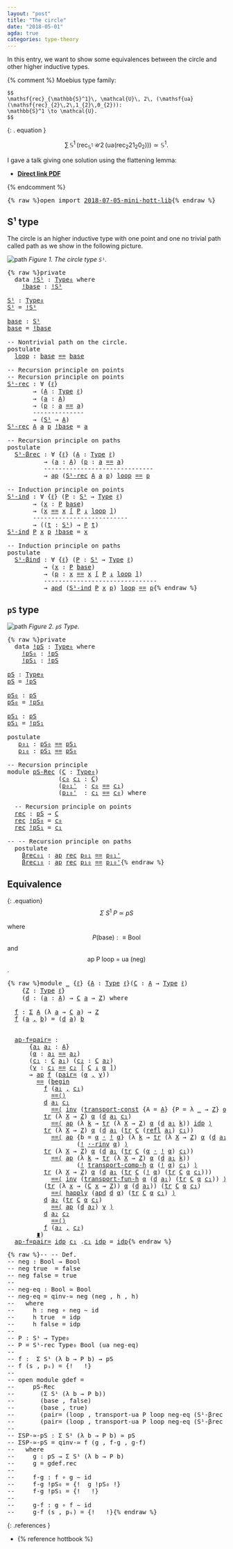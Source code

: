 ```yaml
---
layout: "post"
title: "The circle"
date: "2018-05-01"
agda: true
categories: type-theory
---
```


In this entry, we want to show some equivalences
between the circle and other higher inductive types.

{% comment %}
  Moebius type family:

    $$
    \mathsf{rec}_{\mathbb{S}^1}\, \mathcal{U}\, 2\, (\mathsf{ua}(\mathsf{rec}_{2}\,2\,1_{2}\,0_{2})):
    \mathbb{S}^1 \to \mathcal{U}.
    $$


{: . equation }

  $$\sum\,{\mathbb{S}^1}\,(\mathsf{rec}_{\mathbb{S}^1}\, \mathcal{U}\,  2\,
  (\mathsf{ua}(\mathsf{rec}_{2}2 1_{2} 0_{2}))) \simeq \mathbb{S}^1.$$

I gave a talk giving one solution using the flattening lemma:

- [**Direct link PDF**](https://github.com/jonaprieto/flattenlem/files/2045561/Jonathan-Prieto-Cubides-The-Flattening-Lemma.pdf)

{% endcomment %}

<pre class="Agda">{% raw %}<a id="781" class="Keyword">open</a> <a id="786" class="Keyword">import</a> <a id="793" href="{% endraw %}{% link _posts/2018-07-05-mini-hott-lib.md %}{% raw %}" class="Module">2018-07-05-mini-hott-lib</a>{% endraw %}</pre>

##  S¹ type

The circle is an higher inductive type with one point
and one no trivial path called path as we show in the following
picture.

![path](/assets/ipe-images/circle.png)
*Figure 1. The circle type `S¹`.*

<pre class="Agda">{% raw %}<a id="1058" class="Keyword">private</a>
  <a id="1068" class="Keyword">data</a> <a id="!S¹"></a><a id="1073" href="{% endraw %}{% link _posts/2018-05-01-circle-puzzle.md %}{% raw %}#1073" class="Datatype">!S¹</a> <a id="1077" class="Symbol">:</a> <a id="1079" href="{% endraw %}{% link _posts/2018-07-05-mini-hott-lib.md %}{% raw %}#1020" class="Function">Type₀</a> <a id="1085" class="Keyword">where</a>
    <a id="!S¹.!base"></a><a id="1095" href="{% endraw %}{% link _posts/2018-05-01-circle-puzzle.md %}{% raw %}#1095" class="InductiveConstructor">!base</a> <a id="1101" class="Symbol">:</a> <a id="1103" href="{% endraw %}{% link _posts/2018-05-01-circle-puzzle.md %}{% raw %}#1073" class="Datatype">!S¹</a>

<a id="S¹"></a><a id="1108" href="{% endraw %}{% link _posts/2018-05-01-circle-puzzle.md %}{% raw %}#1108" class="Function">S¹</a> <a id="1111" class="Symbol">:</a> <a id="1113" href="{% endraw %}{% link _posts/2018-07-05-mini-hott-lib.md %}{% raw %}#1020" class="Function">Type₀</a>
<a id="1119" href="{% endraw %}{% link _posts/2018-05-01-circle-puzzle.md %}{% raw %}#1108" class="Function">S¹</a> <a id="1122" class="Symbol">=</a> <a id="1124" href="{% endraw %}{% link _posts/2018-05-01-circle-puzzle.md %}{% raw %}#1073" class="Datatype">!S¹</a>

<a id="base"></a><a id="1129" href="{% endraw %}{% link _posts/2018-05-01-circle-puzzle.md %}{% raw %}#1129" class="Function">base</a> <a id="1134" class="Symbol">:</a> <a id="1136" href="{% endraw %}{% link _posts/2018-05-01-circle-puzzle.md %}{% raw %}#1108" class="Function">S¹</a>
<a id="1139" href="{% endraw %}{% link _posts/2018-05-01-circle-puzzle.md %}{% raw %}#1129" class="Function">base</a> <a id="1144" class="Symbol">=</a> <a id="1146" href="{% endraw %}{% link _posts/2018-05-01-circle-puzzle.md %}{% raw %}#1095" class="InductiveConstructor">!base</a>

<a id="1153" class="Comment">-- Nontrivial path on the circle.</a>
<a id="1187" class="Keyword">postulate</a>
  <a id="loop"></a><a id="1199" href="{% endraw %}{% link _posts/2018-05-01-circle-puzzle.md %}{% raw %}#1199" class="Postulate">loop</a> <a id="1204" class="Symbol">:</a> <a id="1206" href="{% endraw %}{% link _posts/2018-05-01-circle-puzzle.md %}{% raw %}#1129" class="Function">base</a> <a id="1211" href="{% endraw %}{% link _posts/2018-07-05-mini-hott-lib.md %}{% raw %}#5029" class="Datatype Operator">==</a> <a id="1214" href="{% endraw %}{% link _posts/2018-05-01-circle-puzzle.md %}{% raw %}#1129" class="Function">base</a>

<a id="1220" class="Comment">-- Recursion principle on points</a>
<a id="1253" class="Comment">-- Recursion principle on points</a>
<a id="S¹-rec"></a><a id="1286" href="{% endraw %}{% link _posts/2018-05-01-circle-puzzle.md %}{% raw %}#1286" class="Function">S¹-rec</a> <a id="1293" class="Symbol">:</a> <a id="1295" class="Symbol">∀</a> <a id="1297" class="Symbol">{</a><a id="1298" href="{% endraw %}{% link _posts/2018-05-01-circle-puzzle.md %}{% raw %}#1298" class="Bound">ℓ</a><a id="1299" class="Symbol">}</a>
       <a id="1308" class="Symbol">→</a> <a id="1310" class="Symbol">(</a><a id="1311" href="{% endraw %}{% link _posts/2018-05-01-circle-puzzle.md %}{% raw %}#1311" class="Bound">A</a> <a id="1313" class="Symbol">:</a> <a id="1315" href="{% endraw %}{% link _posts/2018-07-05-mini-hott-lib.md %}{% raw %}#970" class="Function">Type</a> <a id="1320" href="{% endraw %}{% link _posts/2018-05-01-circle-puzzle.md %}{% raw %}#1298" class="Bound">ℓ</a><a id="1321" class="Symbol">)</a>
       <a id="1330" class="Symbol">→</a> <a id="1332" class="Symbol">(</a><a id="1333" href="{% endraw %}{% link _posts/2018-05-01-circle-puzzle.md %}{% raw %}#1333" class="Bound">a</a> <a id="1335" class="Symbol">:</a> <a id="1337" href="{% endraw %}{% link _posts/2018-05-01-circle-puzzle.md %}{% raw %}#1311" class="Bound">A</a><a id="1338" class="Symbol">)</a>
       <a id="1347" class="Symbol">→</a> <a id="1349" class="Symbol">(</a><a id="1350" href="{% endraw %}{% link _posts/2018-05-01-circle-puzzle.md %}{% raw %}#1350" class="Bound">p</a> <a id="1352" class="Symbol">:</a> <a id="1354" href="{% endraw %}{% link _posts/2018-05-01-circle-puzzle.md %}{% raw %}#1333" class="Bound">a</a> <a id="1356" href="{% endraw %}{% link _posts/2018-07-05-mini-hott-lib.md %}{% raw %}#5029" class="Datatype Operator">==</a> <a id="1359" href="{% endraw %}{% link _posts/2018-05-01-circle-puzzle.md %}{% raw %}#1333" class="Bound">a</a><a id="1360" class="Symbol">)</a>
       <a id="1369" class="Comment">--------------</a>
       <a id="1391" class="Symbol">→</a> <a id="1393" class="Symbol">(</a><a id="1394" href="{% endraw %}{% link _posts/2018-05-01-circle-puzzle.md %}{% raw %}#1108" class="Function">S¹</a> <a id="1397" class="Symbol">→</a> <a id="1399" href="{% endraw %}{% link _posts/2018-05-01-circle-puzzle.md %}{% raw %}#1311" class="Bound">A</a><a id="1400" class="Symbol">)</a>
<a id="1402" href="{% endraw %}{% link _posts/2018-05-01-circle-puzzle.md %}{% raw %}#1286" class="Function">S¹-rec</a> <a id="1409" href="{% endraw %}{% link _posts/2018-05-01-circle-puzzle.md %}{% raw %}#1409" class="Bound">A</a> <a id="1411" href="{% endraw %}{% link _posts/2018-05-01-circle-puzzle.md %}{% raw %}#1411" class="Bound">a</a> <a id="1413" href="{% endraw %}{% link _posts/2018-05-01-circle-puzzle.md %}{% raw %}#1413" class="Bound">p</a> <a id="1415" href="{% endraw %}{% link _posts/2018-05-01-circle-puzzle.md %}{% raw %}#1095" class="InductiveConstructor">!base</a> <a id="1421" class="Symbol">=</a> <a id="1423" href="{% endraw %}{% link _posts/2018-05-01-circle-puzzle.md %}{% raw %}#1411" class="Bound">a</a>

<a id="1426" class="Comment">-- Recursion principle on paths</a>
<a id="1458" class="Keyword">postulate</a>
  <a id="S¹-βrec"></a><a id="1470" href="{% endraw %}{% link _posts/2018-05-01-circle-puzzle.md %}{% raw %}#1470" class="Postulate">S¹-βrec</a> <a id="1478" class="Symbol">:</a> <a id="1480" class="Symbol">∀</a> <a id="1482" class="Symbol">{</a><a id="1483" href="{% endraw %}{% link _posts/2018-05-01-circle-puzzle.md %}{% raw %}#1483" class="Bound">ℓ</a><a id="1484" class="Symbol">}</a> <a id="1486" class="Symbol">(</a><a id="1487" href="{% endraw %}{% link _posts/2018-05-01-circle-puzzle.md %}{% raw %}#1487" class="Bound">A</a> <a id="1489" class="Symbol">:</a> <a id="1491" href="{% endraw %}{% link _posts/2018-07-05-mini-hott-lib.md %}{% raw %}#970" class="Function">Type</a> <a id="1496" href="{% endraw %}{% link _posts/2018-05-01-circle-puzzle.md %}{% raw %}#1483" class="Bound">ℓ</a><a id="1497" class="Symbol">)</a>
          <a id="1509" class="Symbol">→</a> <a id="1511" class="Symbol">(</a><a id="1512" href="{% endraw %}{% link _posts/2018-05-01-circle-puzzle.md %}{% raw %}#1512" class="Bound">a</a> <a id="1514" class="Symbol">:</a> <a id="1516" href="{% endraw %}{% link _posts/2018-05-01-circle-puzzle.md %}{% raw %}#1487" class="Bound">A</a><a id="1517" class="Symbol">)</a> <a id="1519" class="Symbol">(</a><a id="1520" href="{% endraw %}{% link _posts/2018-05-01-circle-puzzle.md %}{% raw %}#1520" class="Bound">p</a> <a id="1522" class="Symbol">:</a> <a id="1524" href="{% endraw %}{% link _posts/2018-05-01-circle-puzzle.md %}{% raw %}#1512" class="Bound">a</a> <a id="1526" href="{% endraw %}{% link _posts/2018-07-05-mini-hott-lib.md %}{% raw %}#5029" class="Datatype Operator">==</a> <a id="1529" href="{% endraw %}{% link _posts/2018-05-01-circle-puzzle.md %}{% raw %}#1512" class="Bound">a</a><a id="1530" class="Symbol">)</a>
          <a id="1542" class="Comment">------------------------------</a>
          <a id="1583" class="Symbol">→</a> <a id="1585" href="{% endraw %}{% link _posts/2018-07-05-mini-hott-lib.md %}{% raw %}#8000" class="Function">ap</a> <a id="1588" class="Symbol">(</a><a id="1589" href="{% endraw %}{% link _posts/2018-05-01-circle-puzzle.md %}{% raw %}#1286" class="Function">S¹-rec</a> <a id="1596" href="{% endraw %}{% link _posts/2018-05-01-circle-puzzle.md %}{% raw %}#1487" class="Bound">A</a> <a id="1598" href="{% endraw %}{% link _posts/2018-05-01-circle-puzzle.md %}{% raw %}#1512" class="Bound">a</a> <a id="1600" href="{% endraw %}{% link _posts/2018-05-01-circle-puzzle.md %}{% raw %}#1520" class="Bound">p</a><a id="1601" class="Symbol">)</a> <a id="1603" href="{% endraw %}{% link _posts/2018-05-01-circle-puzzle.md %}{% raw %}#1199" class="Postulate">loop</a> <a id="1608" href="{% endraw %}{% link _posts/2018-07-05-mini-hott-lib.md %}{% raw %}#5029" class="Datatype Operator">==</a> <a id="1611" href="{% endraw %}{% link _posts/2018-05-01-circle-puzzle.md %}{% raw %}#1520" class="Bound">p</a>

<a id="1614" class="Comment">-- Induction principle on points</a>
<a id="S¹-ind"></a><a id="1647" href="{% endraw %}{% link _posts/2018-05-01-circle-puzzle.md %}{% raw %}#1647" class="Function">S¹-ind</a> <a id="1654" class="Symbol">:</a> <a id="1656" class="Symbol">∀</a> <a id="1658" class="Symbol">{</a><a id="1659" href="{% endraw %}{% link _posts/2018-05-01-circle-puzzle.md %}{% raw %}#1659" class="Bound">ℓ</a><a id="1660" class="Symbol">}</a> <a id="1662" class="Symbol">(</a><a id="1663" href="{% endraw %}{% link _posts/2018-05-01-circle-puzzle.md %}{% raw %}#1663" class="Bound">P</a> <a id="1665" class="Symbol">:</a> <a id="1667" href="{% endraw %}{% link _posts/2018-05-01-circle-puzzle.md %}{% raw %}#1108" class="Function">S¹</a> <a id="1670" class="Symbol">→</a> <a id="1672" href="{% endraw %}{% link _posts/2018-07-05-mini-hott-lib.md %}{% raw %}#970" class="Function">Type</a> <a id="1677" href="{% endraw %}{% link _posts/2018-05-01-circle-puzzle.md %}{% raw %}#1659" class="Bound">ℓ</a><a id="1678" class="Symbol">)</a>
       <a id="1687" class="Symbol">→</a> <a id="1689" class="Symbol">(</a><a id="1690" href="{% endraw %}{% link _posts/2018-05-01-circle-puzzle.md %}{% raw %}#1690" class="Bound">x</a> <a id="1692" class="Symbol">:</a> <a id="1694" href="{% endraw %}{% link _posts/2018-05-01-circle-puzzle.md %}{% raw %}#1663" class="Bound">P</a> <a id="1696" href="{% endraw %}{% link _posts/2018-05-01-circle-puzzle.md %}{% raw %}#1129" class="Function">base</a><a id="1700" class="Symbol">)</a>
       <a id="1709" class="Symbol">→</a> <a id="1711" class="Symbol">(</a><a id="1712" href="{% endraw %}{% link _posts/2018-05-01-circle-puzzle.md %}{% raw %}#1690" class="Bound">x</a> <a id="1714" href="{% endraw %}{% link _posts/2018-07-05-mini-hott-lib.md %}{% raw %}#10870" class="Function">==</a> <a id="1717" href="{% endraw %}{% link _posts/2018-05-01-circle-puzzle.md %}{% raw %}#1690" class="Bound">x</a> <a id="1719" href="{% endraw %}{% link _posts/2018-07-05-mini-hott-lib.md %}{% raw %}#10870" class="Function">[</a> <a id="1721" href="{% endraw %}{% link _posts/2018-05-01-circle-puzzle.md %}{% raw %}#1663" class="Bound">P</a> <a id="1723" href="{% endraw %}{% link _posts/2018-07-05-mini-hott-lib.md %}{% raw %}#10870" class="Function">↓</a> <a id="1725" href="{% endraw %}{% link _posts/2018-05-01-circle-puzzle.md %}{% raw %}#1199" class="Postulate">loop</a> <a id="1730" href="{% endraw %}{% link _posts/2018-07-05-mini-hott-lib.md %}{% raw %}#10870" class="Function">]</a><a id="1731" class="Symbol">)</a>
       <a id="1740" class="Comment">--------------------------</a>
       <a id="1774" class="Symbol">→</a> <a id="1776" class="Symbol">((</a><a id="1778" href="{% endraw %}{% link _posts/2018-05-01-circle-puzzle.md %}{% raw %}#1778" class="Bound">t</a> <a id="1780" class="Symbol">:</a> <a id="1782" href="{% endraw %}{% link _posts/2018-05-01-circle-puzzle.md %}{% raw %}#1108" class="Function">S¹</a><a id="1784" class="Symbol">)</a> <a id="1786" class="Symbol">→</a> <a id="1788" href="{% endraw %}{% link _posts/2018-05-01-circle-puzzle.md %}{% raw %}#1663" class="Bound">P</a> <a id="1790" href="{% endraw %}{% link _posts/2018-05-01-circle-puzzle.md %}{% raw %}#1778" class="Bound">t</a><a id="1791" class="Symbol">)</a>
<a id="1793" href="{% endraw %}{% link _posts/2018-05-01-circle-puzzle.md %}{% raw %}#1647" class="Function">S¹-ind</a> <a id="1800" href="{% endraw %}{% link _posts/2018-05-01-circle-puzzle.md %}{% raw %}#1800" class="Bound">P</a> <a id="1802" href="{% endraw %}{% link _posts/2018-05-01-circle-puzzle.md %}{% raw %}#1802" class="Bound">x</a> <a id="1804" href="{% endraw %}{% link _posts/2018-05-01-circle-puzzle.md %}{% raw %}#1804" class="Bound">p</a> <a id="1806" href="{% endraw %}{% link _posts/2018-05-01-circle-puzzle.md %}{% raw %}#1095" class="InductiveConstructor">!base</a> <a id="1812" class="Symbol">=</a> <a id="1814" href="{% endraw %}{% link _posts/2018-05-01-circle-puzzle.md %}{% raw %}#1802" class="Bound">x</a>

<a id="1817" class="Comment">-- Induction principle on paths</a>
<a id="1849" class="Keyword">postulate</a>
  <a id="S¹-βind"></a><a id="1861" href="{% endraw %}{% link _posts/2018-05-01-circle-puzzle.md %}{% raw %}#1861" class="Postulate">S¹-βind</a> <a id="1869" class="Symbol">:</a> <a id="1871" class="Symbol">∀</a> <a id="1873" class="Symbol">{</a><a id="1874" href="{% endraw %}{% link _posts/2018-05-01-circle-puzzle.md %}{% raw %}#1874" class="Bound">ℓ</a><a id="1875" class="Symbol">}</a> <a id="1877" class="Symbol">(</a><a id="1878" href="{% endraw %}{% link _posts/2018-05-01-circle-puzzle.md %}{% raw %}#1878" class="Bound">P</a> <a id="1880" class="Symbol">:</a> <a id="1882" href="{% endraw %}{% link _posts/2018-05-01-circle-puzzle.md %}{% raw %}#1108" class="Function">S¹</a> <a id="1885" class="Symbol">→</a> <a id="1887" href="{% endraw %}{% link _posts/2018-07-05-mini-hott-lib.md %}{% raw %}#970" class="Function">Type</a> <a id="1892" href="{% endraw %}{% link _posts/2018-05-01-circle-puzzle.md %}{% raw %}#1874" class="Bound">ℓ</a><a id="1893" class="Symbol">)</a>
          <a id="1905" class="Symbol">→</a> <a id="1907" class="Symbol">(</a><a id="1908" href="{% endraw %}{% link _posts/2018-05-01-circle-puzzle.md %}{% raw %}#1908" class="Bound">x</a> <a id="1910" class="Symbol">:</a> <a id="1912" href="{% endraw %}{% link _posts/2018-05-01-circle-puzzle.md %}{% raw %}#1878" class="Bound">P</a> <a id="1914" href="{% endraw %}{% link _posts/2018-05-01-circle-puzzle.md %}{% raw %}#1129" class="Function">base</a><a id="1918" class="Symbol">)</a>
          <a id="1930" class="Symbol">→</a> <a id="1932" class="Symbol">(</a><a id="1933" href="{% endraw %}{% link _posts/2018-05-01-circle-puzzle.md %}{% raw %}#1933" class="Bound">p</a> <a id="1935" class="Symbol">:</a> <a id="1937" href="{% endraw %}{% link _posts/2018-05-01-circle-puzzle.md %}{% raw %}#1908" class="Bound">x</a> <a id="1939" href="{% endraw %}{% link _posts/2018-07-05-mini-hott-lib.md %}{% raw %}#10870" class="Function">==</a> <a id="1942" href="{% endraw %}{% link _posts/2018-05-01-circle-puzzle.md %}{% raw %}#1908" class="Bound">x</a> <a id="1944" href="{% endraw %}{% link _posts/2018-07-05-mini-hott-lib.md %}{% raw %}#10870" class="Function">[</a> <a id="1946" href="{% endraw %}{% link _posts/2018-05-01-circle-puzzle.md %}{% raw %}#1878" class="Bound">P</a> <a id="1948" href="{% endraw %}{% link _posts/2018-07-05-mini-hott-lib.md %}{% raw %}#10870" class="Function">↓</a> <a id="1950" href="{% endraw %}{% link _posts/2018-05-01-circle-puzzle.md %}{% raw %}#1199" class="Postulate">loop</a> <a id="1955" href="{% endraw %}{% link _posts/2018-07-05-mini-hott-lib.md %}{% raw %}#10870" class="Function">]</a><a id="1956" class="Symbol">)</a>
          <a id="1968" class="Comment">-------------------------------</a>
          <a id="2010" class="Symbol">→</a> <a id="2012" href="{% endraw %}{% link _posts/2018-07-05-mini-hott-lib.md %}{% raw %}#16919" class="Function">apd</a> <a id="2016" class="Symbol">(</a><a id="2017" href="{% endraw %}{% link _posts/2018-05-01-circle-puzzle.md %}{% raw %}#1647" class="Function">S¹-ind</a> <a id="2024" href="{% endraw %}{% link _posts/2018-05-01-circle-puzzle.md %}{% raw %}#1878" class="Bound">P</a> <a id="2026" href="{% endraw %}{% link _posts/2018-05-01-circle-puzzle.md %}{% raw %}#1908" class="Bound">x</a> <a id="2028" href="{% endraw %}{% link _posts/2018-05-01-circle-puzzle.md %}{% raw %}#1933" class="Bound">p</a><a id="2029" class="Symbol">)</a> <a id="2031" href="{% endraw %}{% link _posts/2018-05-01-circle-puzzle.md %}{% raw %}#1199" class="Postulate">loop</a> <a id="2036" href="{% endraw %}{% link _posts/2018-07-05-mini-hott-lib.md %}{% raw %}#5029" class="Datatype Operator">==</a> <a id="2039" href="{% endraw %}{% link _posts/2018-05-01-circle-puzzle.md %}{% raw %}#1933" class="Bound">p</a>{% endraw %}</pre>

## `pS` type

![path](/assets/ipe-images/tour-type.png)
*Figure 2. `pS` Type.*

<pre class="Agda">{% raw %}<a id="2146" class="Keyword">private</a>
  <a id="2156" class="Keyword">data</a> <a id="!pS"></a><a id="2161" href="{% endraw %}{% link _posts/2018-05-01-circle-puzzle.md %}{% raw %}#2161" class="Datatype">!pS</a> <a id="2165" class="Symbol">:</a> <a id="2167" href="{% endraw %}{% link _posts/2018-07-05-mini-hott-lib.md %}{% raw %}#1020" class="Function">Type₀</a> <a id="2173" class="Keyword">where</a>
    <a id="!pS.!pS₀"></a><a id="2183" href="{% endraw %}{% link _posts/2018-05-01-circle-puzzle.md %}{% raw %}#2183" class="InductiveConstructor">!pS₀</a> <a id="2188" class="Symbol">:</a> <a id="2190" href="{% endraw %}{% link _posts/2018-05-01-circle-puzzle.md %}{% raw %}#2161" class="Datatype">!pS</a>
    <a id="!pS.!pS₁"></a><a id="2198" href="{% endraw %}{% link _posts/2018-05-01-circle-puzzle.md %}{% raw %}#2198" class="InductiveConstructor">!pS₁</a> <a id="2203" class="Symbol">:</a> <a id="2205" href="{% endraw %}{% link _posts/2018-05-01-circle-puzzle.md %}{% raw %}#2161" class="Datatype">!pS</a>

<a id="pS"></a><a id="2210" href="{% endraw %}{% link _posts/2018-05-01-circle-puzzle.md %}{% raw %}#2210" class="Function">pS</a> <a id="2213" class="Symbol">:</a> <a id="2215" href="{% endraw %}{% link _posts/2018-07-05-mini-hott-lib.md %}{% raw %}#1020" class="Function">Type₀</a>
<a id="2221" href="{% endraw %}{% link _posts/2018-05-01-circle-puzzle.md %}{% raw %}#2210" class="Function">pS</a> <a id="2224" class="Symbol">=</a> <a id="2226" href="{% endraw %}{% link _posts/2018-05-01-circle-puzzle.md %}{% raw %}#2161" class="Datatype">!pS</a>

<a id="pS₀"></a><a id="2231" href="{% endraw %}{% link _posts/2018-05-01-circle-puzzle.md %}{% raw %}#2231" class="Function">pS₀</a> <a id="2235" class="Symbol">:</a> <a id="2237" href="{% endraw %}{% link _posts/2018-05-01-circle-puzzle.md %}{% raw %}#2210" class="Function">pS</a>
<a id="2240" href="{% endraw %}{% link _posts/2018-05-01-circle-puzzle.md %}{% raw %}#2231" class="Function">pS₀</a> <a id="2244" class="Symbol">=</a> <a id="2246" href="{% endraw %}{% link _posts/2018-05-01-circle-puzzle.md %}{% raw %}#2183" class="InductiveConstructor">!pS₀</a>

<a id="pS₁"></a><a id="2252" href="{% endraw %}{% link _posts/2018-05-01-circle-puzzle.md %}{% raw %}#2252" class="Function">pS₁</a> <a id="2256" class="Symbol">:</a> <a id="2258" href="{% endraw %}{% link _posts/2018-05-01-circle-puzzle.md %}{% raw %}#2210" class="Function">pS</a>
<a id="2261" href="{% endraw %}{% link _posts/2018-05-01-circle-puzzle.md %}{% raw %}#2252" class="Function">pS₁</a> <a id="2265" class="Symbol">=</a> <a id="2267" href="{% endraw %}{% link _posts/2018-05-01-circle-puzzle.md %}{% raw %}#2198" class="InductiveConstructor">!pS₁</a>

<a id="2273" class="Keyword">postulate</a>
   <a id="p₀₁"></a><a id="2286" href="{% endraw %}{% link _posts/2018-05-01-circle-puzzle.md %}{% raw %}#2286" class="Postulate">p₀₁</a> <a id="2290" class="Symbol">:</a> <a id="2292" href="{% endraw %}{% link _posts/2018-05-01-circle-puzzle.md %}{% raw %}#2231" class="Function">pS₀</a> <a id="2296" href="{% endraw %}{% link _posts/2018-07-05-mini-hott-lib.md %}{% raw %}#5029" class="Datatype Operator">==</a> <a id="2299" href="{% endraw %}{% link _posts/2018-05-01-circle-puzzle.md %}{% raw %}#2252" class="Function">pS₁</a>
   <a id="p₁₀"></a><a id="2306" href="{% endraw %}{% link _posts/2018-05-01-circle-puzzle.md %}{% raw %}#2306" class="Postulate">p₁₀</a> <a id="2310" class="Symbol">:</a> <a id="2312" href="{% endraw %}{% link _posts/2018-05-01-circle-puzzle.md %}{% raw %}#2252" class="Function">pS₁</a> <a id="2316" href="{% endraw %}{% link _posts/2018-07-05-mini-hott-lib.md %}{% raw %}#5029" class="Datatype Operator">==</a> <a id="2319" href="{% endraw %}{% link _posts/2018-05-01-circle-puzzle.md %}{% raw %}#2231" class="Function">pS₀</a>

<a id="2324" class="Comment">-- Recursion principle</a>
<a id="2347" class="Keyword">module</a> <a id="pS-Rec"></a><a id="2354" href="{% endraw %}{% link _posts/2018-05-01-circle-puzzle.md %}{% raw %}#2354" class="Module">pS-Rec</a> <a id="2361" class="Symbol">(</a><a id="2362" href="{% endraw %}{% link _posts/2018-05-01-circle-puzzle.md %}{% raw %}#2362" class="Bound">C</a> <a id="2364" class="Symbol">:</a> <a id="2366" href="{% endraw %}{% link _posts/2018-07-05-mini-hott-lib.md %}{% raw %}#1020" class="Function">Type₀</a><a id="2371" class="Symbol">)</a>
              <a id="2387" class="Symbol">(</a><a id="2388" href="{% endraw %}{% link _posts/2018-05-01-circle-puzzle.md %}{% raw %}#2388" class="Bound">c₀</a> <a id="2391" href="{% endraw %}{% link _posts/2018-05-01-circle-puzzle.md %}{% raw %}#2391" class="Bound">c₁</a> <a id="2394" class="Symbol">:</a> <a id="2396" href="{% endraw %}{% link _posts/2018-05-01-circle-puzzle.md %}{% raw %}#2362" class="Bound">C</a><a id="2397" class="Symbol">)</a>
              <a id="2413" class="Symbol">(</a><a id="2414" href="{% endraw %}{% link _posts/2018-05-01-circle-puzzle.md %}{% raw %}#2414" class="Bound">p₀₁&#39;</a>  <a id="2420" class="Symbol">:</a> <a id="2422" href="{% endraw %}{% link _posts/2018-05-01-circle-puzzle.md %}{% raw %}#2388" class="Bound">c₀</a> <a id="2425" href="{% endraw %}{% link _posts/2018-07-05-mini-hott-lib.md %}{% raw %}#5029" class="Datatype Operator">==</a> <a id="2428" href="{% endraw %}{% link _posts/2018-05-01-circle-puzzle.md %}{% raw %}#2391" class="Bound">c₁</a><a id="2430" class="Symbol">)</a>
              <a id="2446" class="Symbol">(</a><a id="2447" href="{% endraw %}{% link _posts/2018-05-01-circle-puzzle.md %}{% raw %}#2447" class="Bound">p₁₀&#39;</a>  <a id="2453" class="Symbol">:</a> <a id="2455" href="{% endraw %}{% link _posts/2018-05-01-circle-puzzle.md %}{% raw %}#2391" class="Bound">c₁</a> <a id="2458" href="{% endraw %}{% link _posts/2018-07-05-mini-hott-lib.md %}{% raw %}#5029" class="Datatype Operator">==</a> <a id="2461" href="{% endraw %}{% link _posts/2018-05-01-circle-puzzle.md %}{% raw %}#2388" class="Bound">c₀</a><a id="2463" class="Symbol">)</a> <a id="2465" class="Keyword">where</a>

  <a id="2474" class="Comment">-- Recursion principle on points</a>
  <a id="pS-Rec.rec"></a><a id="2509" href="{% endraw %}{% link _posts/2018-05-01-circle-puzzle.md %}{% raw %}#2509" class="Function">rec</a> <a id="2513" class="Symbol">:</a> <a id="2515" href="{% endraw %}{% link _posts/2018-05-01-circle-puzzle.md %}{% raw %}#2210" class="Function">pS</a> <a id="2518" class="Symbol">→</a> <a id="2520" href="{% endraw %}{% link _posts/2018-05-01-circle-puzzle.md %}{% raw %}#2362" class="Bound">C</a>
  <a id="2524" href="{% endraw %}{% link _posts/2018-05-01-circle-puzzle.md %}{% raw %}#2509" class="Function">rec</a> <a id="2528" href="{% endraw %}{% link _posts/2018-05-01-circle-puzzle.md %}{% raw %}#2183" class="InductiveConstructor">!pS₀</a> <a id="2533" class="Symbol">=</a> <a id="2535" href="{% endraw %}{% link _posts/2018-05-01-circle-puzzle.md %}{% raw %}#2388" class="Bound">c₀</a>
  <a id="2540" href="{% endraw %}{% link _posts/2018-05-01-circle-puzzle.md %}{% raw %}#2509" class="Function">rec</a> <a id="2544" href="{% endraw %}{% link _posts/2018-05-01-circle-puzzle.md %}{% raw %}#2198" class="InductiveConstructor">!pS₁</a> <a id="2549" class="Symbol">=</a> <a id="2551" href="{% endraw %}{% link _posts/2018-05-01-circle-puzzle.md %}{% raw %}#2391" class="Bound">c₁</a>

<a id="2555" class="Comment">-- -- Recursion principle on paths</a>
  <a id="2592" class="Keyword">postulate</a>
    <a id="pS-Rec.βrec₀₁"></a><a id="2606" href="{% endraw %}{% link _posts/2018-05-01-circle-puzzle.md %}{% raw %}#2606" class="Postulate">βrec₀₁</a> <a id="2613" class="Symbol">:</a> <a id="2615" href="{% endraw %}{% link _posts/2018-07-05-mini-hott-lib.md %}{% raw %}#8000" class="Function">ap</a> <a id="2618" href="{% endraw %}{% link _posts/2018-05-01-circle-puzzle.md %}{% raw %}#2509" class="Function">rec</a> <a id="2622" href="{% endraw %}{% link _posts/2018-05-01-circle-puzzle.md %}{% raw %}#2286" class="Postulate">p₀₁</a> <a id="2626" href="{% endraw %}{% link _posts/2018-07-05-mini-hott-lib.md %}{% raw %}#5029" class="Datatype Operator">==</a> <a id="2629" href="{% endraw %}{% link _posts/2018-05-01-circle-puzzle.md %}{% raw %}#2414" class="Bound">p₀₁&#39;</a>
    <a id="pS-Rec.βrec₁₀"></a><a id="2638" href="{% endraw %}{% link _posts/2018-05-01-circle-puzzle.md %}{% raw %}#2638" class="Postulate">βrec₁₀</a> <a id="2645" class="Symbol">:</a> <a id="2647" href="{% endraw %}{% link _posts/2018-07-05-mini-hott-lib.md %}{% raw %}#8000" class="Function">ap</a> <a id="2650" href="{% endraw %}{% link _posts/2018-05-01-circle-puzzle.md %}{% raw %}#2509" class="Function">rec</a> <a id="2654" href="{% endraw %}{% link _posts/2018-05-01-circle-puzzle.md %}{% raw %}#2306" class="Postulate">p₁₀</a> <a id="2658" href="{% endraw %}{% link _posts/2018-07-05-mini-hott-lib.md %}{% raw %}#5029" class="Datatype Operator">==</a> <a id="2661" href="{% endraw %}{% link _posts/2018-05-01-circle-puzzle.md %}{% raw %}#2447" class="Bound">p₁₀&#39;</a>{% endraw %}</pre>

## Equivalence

{: .equation}
  $$
    \Sigma~S^{1}~P~\simeq~pS
  $$

  where $$P (\mathsf{base}) :≡ \mathsf{Bool}$$ and $$\mathsf{ap~P~loop~=~ua~(neg)}$$.


<pre class="Agda">{% raw %}<a id="2850" class="Keyword">module</a> <a id="2857" href="{% endraw %}{% link _posts/2018-05-01-circle-puzzle.md %}{% raw %}#2857" class="Module">_</a> <a id="2859" class="Symbol">{</a><a id="2860" href="{% endraw %}{% link _posts/2018-05-01-circle-puzzle.md %}{% raw %}#2860" class="Bound">ℓ</a><a id="2861" class="Symbol">}</a> <a id="2863" class="Symbol">{</a><a id="2864" href="{% endraw %}{% link _posts/2018-05-01-circle-puzzle.md %}{% raw %}#2864" class="Bound">A</a> <a id="2866" class="Symbol">:</a> <a id="2868" href="{% endraw %}{% link _posts/2018-07-05-mini-hott-lib.md %}{% raw %}#970" class="Function">Type</a> <a id="2873" href="{% endraw %}{% link _posts/2018-05-01-circle-puzzle.md %}{% raw %}#2860" class="Bound">ℓ</a><a id="2874" class="Symbol">}(</a><a id="2876" href="{% endraw %}{% link _posts/2018-05-01-circle-puzzle.md %}{% raw %}#2876" class="Bound">C</a> <a id="2878" class="Symbol">:</a> <a id="2880" href="{% endraw %}{% link _posts/2018-05-01-circle-puzzle.md %}{% raw %}#2864" class="Bound">A</a> <a id="2882" class="Symbol">→</a> <a id="2884" href="{% endraw %}{% link _posts/2018-07-05-mini-hott-lib.md %}{% raw %}#970" class="Function">Type</a> <a id="2889" href="{% endraw %}{% link _posts/2018-05-01-circle-puzzle.md %}{% raw %}#2860" class="Bound">ℓ</a><a id="2890" class="Symbol">)</a>
    <a id="2896" class="Symbol">{</a><a id="2897" href="{% endraw %}{% link _posts/2018-05-01-circle-puzzle.md %}{% raw %}#2897" class="Bound">Z</a> <a id="2899" class="Symbol">:</a> <a id="2901" href="{% endraw %}{% link _posts/2018-07-05-mini-hott-lib.md %}{% raw %}#970" class="Function">Type</a> <a id="2906" href="{% endraw %}{% link _posts/2018-05-01-circle-puzzle.md %}{% raw %}#2860" class="Bound">ℓ</a><a id="2907" class="Symbol">}</a>
    <a id="2913" class="Symbol">(</a><a id="2914" href="{% endraw %}{% link _posts/2018-05-01-circle-puzzle.md %}{% raw %}#2914" class="Bound">d</a> <a id="2916" class="Symbol">:</a> <a id="2918" class="Symbol">(</a><a id="2919" href="{% endraw %}{% link _posts/2018-05-01-circle-puzzle.md %}{% raw %}#2919" class="Bound">a</a> <a id="2921" class="Symbol">:</a> <a id="2923" href="{% endraw %}{% link _posts/2018-05-01-circle-puzzle.md %}{% raw %}#2864" class="Bound">A</a><a id="2924" class="Symbol">)</a> <a id="2926" class="Symbol">→</a> <a id="2928" href="{% endraw %}{% link _posts/2018-05-01-circle-puzzle.md %}{% raw %}#2876" class="Bound">C</a> <a id="2930" href="{% endraw %}{% link _posts/2018-05-01-circle-puzzle.md %}{% raw %}#2919" class="Bound">a</a> <a id="2932" class="Symbol">→</a> <a id="2934" href="{% endraw %}{% link _posts/2018-05-01-circle-puzzle.md %}{% raw %}#2897" class="Bound">Z</a><a id="2935" class="Symbol">)</a> <a id="2937" class="Keyword">where</a>

  <a id="2946" href="{% endraw %}{% link _posts/2018-05-01-circle-puzzle.md %}{% raw %}#2946" class="Function">f</a> <a id="2948" class="Symbol">:</a> <a id="2950" href="{% endraw %}{% link _posts/2018-07-05-mini-hott-lib.md %}{% raw %}#2236" class="Record">Σ</a> <a id="2952" href="{% endraw %}{% link _posts/2018-05-01-circle-puzzle.md %}{% raw %}#2864" class="Bound">A</a> <a id="2954" class="Symbol">(λ</a> <a id="2957" href="{% endraw %}{% link _posts/2018-05-01-circle-puzzle.md %}{% raw %}#2957" class="Bound">a</a> <a id="2959" class="Symbol">→</a> <a id="2961" href="{% endraw %}{% link _posts/2018-05-01-circle-puzzle.md %}{% raw %}#2876" class="Bound">C</a> <a id="2963" href="{% endraw %}{% link _posts/2018-05-01-circle-puzzle.md %}{% raw %}#2957" class="Bound">a</a><a id="2964" class="Symbol">)</a> <a id="2966" class="Symbol">→</a> <a id="2968" href="{% endraw %}{% link _posts/2018-05-01-circle-puzzle.md %}{% raw %}#2897" class="Bound">Z</a>
  <a id="2972" href="{% endraw %}{% link _posts/2018-05-01-circle-puzzle.md %}{% raw %}#2946" class="Function">f</a> <a id="2974" class="Symbol">(</a><a id="2975" href="{% endraw %}{% link _posts/2018-05-01-circle-puzzle.md %}{% raw %}#2975" class="Bound">a</a> <a id="2977" href="{% endraw %}{% link _posts/2018-07-05-mini-hott-lib.md %}{% raw %}#2314" class="InductiveConstructor Operator">,</a> <a id="2979" href="{% endraw %}{% link _posts/2018-05-01-circle-puzzle.md %}{% raw %}#2979" class="Bound">b</a><a id="2980" class="Symbol">)</a> <a id="2982" class="Symbol">=</a> <a id="2984" class="Symbol">(</a><a id="2985" href="{% endraw %}{% link _posts/2018-05-01-circle-puzzle.md %}{% raw %}#2914" class="Bound">d</a> <a id="2987" href="{% endraw %}{% link _posts/2018-05-01-circle-puzzle.md %}{% raw %}#2975" class="Bound">a</a><a id="2988" class="Symbol">)</a> <a id="2990" href="{% endraw %}{% link _posts/2018-05-01-circle-puzzle.md %}{% raw %}#2979" class="Bound">b</a>


  <a id="2996" href="{% endraw %}{% link _posts/2018-05-01-circle-puzzle.md %}{% raw %}#2996" class="Function">ap-f=pair=</a> <a id="3007" class="Symbol">:</a>
      <a id="3015" class="Symbol">{</a><a id="3016" href="{% endraw %}{% link _posts/2018-05-01-circle-puzzle.md %}{% raw %}#3016" class="Bound">a₁</a> <a id="3019" href="{% endraw %}{% link _posts/2018-05-01-circle-puzzle.md %}{% raw %}#3019" class="Bound">a₂</a> <a id="3022" class="Symbol">:</a> <a id="3024" href="{% endraw %}{% link _posts/2018-05-01-circle-puzzle.md %}{% raw %}#2864" class="Bound">A</a><a id="3025" class="Symbol">}</a>
      <a id="3033" class="Symbol">(</a><a id="3034" href="{% endraw %}{% link _posts/2018-05-01-circle-puzzle.md %}{% raw %}#3034" class="Bound">α</a> <a id="3036" class="Symbol">:</a> <a id="3038" href="{% endraw %}{% link _posts/2018-05-01-circle-puzzle.md %}{% raw %}#3016" class="Bound">a₁</a> <a id="3041" href="{% endraw %}{% link _posts/2018-07-05-mini-hott-lib.md %}{% raw %}#5029" class="Datatype Operator">==</a> <a id="3044" href="{% endraw %}{% link _posts/2018-05-01-circle-puzzle.md %}{% raw %}#3019" class="Bound">a₂</a><a id="3046" class="Symbol">)</a>
      <a id="3054" class="Symbol">(</a><a id="3055" href="{% endraw %}{% link _posts/2018-05-01-circle-puzzle.md %}{% raw %}#3055" class="Bound">c₁</a> <a id="3058" class="Symbol">:</a> <a id="3060" href="{% endraw %}{% link _posts/2018-05-01-circle-puzzle.md %}{% raw %}#2876" class="Bound">C</a> <a id="3062" href="{% endraw %}{% link _posts/2018-05-01-circle-puzzle.md %}{% raw %}#3016" class="Bound">a₁</a><a id="3064" class="Symbol">)</a> <a id="3066" class="Symbol">(</a><a id="3067" href="{% endraw %}{% link _posts/2018-05-01-circle-puzzle.md %}{% raw %}#3067" class="Bound">c₂</a> <a id="3070" class="Symbol">:</a> <a id="3072" href="{% endraw %}{% link _posts/2018-05-01-circle-puzzle.md %}{% raw %}#2876" class="Bound">C</a> <a id="3074" href="{% endraw %}{% link _posts/2018-05-01-circle-puzzle.md %}{% raw %}#3019" class="Bound">a₂</a><a id="3076" class="Symbol">)</a>
      <a id="3084" class="Symbol">(</a><a id="3085" href="{% endraw %}{% link _posts/2018-05-01-circle-puzzle.md %}{% raw %}#3085" class="Bound">γ</a> <a id="3087" class="Symbol">:</a> <a id="3089" href="{% endraw %}{% link _posts/2018-05-01-circle-puzzle.md %}{% raw %}#3055" class="Bound">c₁</a> <a id="3092" href="{% endraw %}{% link _posts/2018-07-05-mini-hott-lib.md %}{% raw %}#10870" class="Function">==</a> <a id="3095" href="{% endraw %}{% link _posts/2018-05-01-circle-puzzle.md %}{% raw %}#3067" class="Bound">c₂</a> <a id="3098" href="{% endraw %}{% link _posts/2018-07-05-mini-hott-lib.md %}{% raw %}#10870" class="Function">[</a> <a id="3100" href="{% endraw %}{% link _posts/2018-05-01-circle-puzzle.md %}{% raw %}#2876" class="Bound">C</a> <a id="3102" href="{% endraw %}{% link _posts/2018-07-05-mini-hott-lib.md %}{% raw %}#10870" class="Function">↓</a> <a id="3104" href="{% endraw %}{% link _posts/2018-05-01-circle-puzzle.md %}{% raw %}#3034" class="Bound">α</a> <a id="3106" href="{% endraw %}{% link _posts/2018-07-05-mini-hott-lib.md %}{% raw %}#10870" class="Function">]</a><a id="3107" class="Symbol">)</a>
      <a id="3115" class="Symbol">→</a> <a id="3117" href="{% endraw %}{% link _posts/2018-07-05-mini-hott-lib.md %}{% raw %}#8000" class="Function">ap</a> <a id="3120" href="{% endraw %}{% link _posts/2018-05-01-circle-puzzle.md %}{% raw %}#2946" class="Function">f</a> <a id="3122" class="Symbol">(</a><a id="3123" href="{% endraw %}{% link _posts/2018-07-05-mini-hott-lib.md %}{% raw %}#15547" class="Function">pair=</a> <a id="3129" class="Symbol">(</a><a id="3130" href="{% endraw %}{% link _posts/2018-05-01-circle-puzzle.md %}{% raw %}#3034" class="Bound">α</a> <a id="3132" href="{% endraw %}{% link _posts/2018-07-05-mini-hott-lib.md %}{% raw %}#2314" class="InductiveConstructor Operator">,</a> <a id="3134" href="{% endraw %}{% link _posts/2018-05-01-circle-puzzle.md %}{% raw %}#3085" class="Bound">γ</a><a id="3135" class="Symbol">))</a>
        <a id="3146" href="{% endraw %}{% link _posts/2018-07-05-mini-hott-lib.md %}{% raw %}#5029" class="Datatype Operator">==</a> <a id="3149" class="Symbol">(</a><a id="3150" href="{% endraw %}{% link _posts/2018-07-05-mini-hott-lib.md %}{% raw %}#7782" class="Function Operator">begin</a>
          <a id="3166" href="{% endraw %}{% link _posts/2018-05-01-circle-puzzle.md %}{% raw %}#2946" class="Function">f</a> <a id="3168" class="Symbol">(</a><a id="3169" href="{% endraw %}{% link _posts/2018-05-01-circle-puzzle.md %}{% raw %}#3016" class="Bound">a₁</a> <a id="3172" href="{% endraw %}{% link _posts/2018-07-05-mini-hott-lib.md %}{% raw %}#2314" class="InductiveConstructor Operator">,</a> <a id="3174" href="{% endraw %}{% link _posts/2018-05-01-circle-puzzle.md %}{% raw %}#3055" class="Bound">c₁</a><a id="3176" class="Symbol">)</a>
            <a id="3190" href="{% endraw %}{% link _posts/2018-07-05-mini-hott-lib.md %}{% raw %}#7545" class="Function Operator">==⟨⟩</a>
          <a id="3205" href="{% endraw %}{% link _posts/2018-05-01-circle-puzzle.md %}{% raw %}#2914" class="Bound">d</a> <a id="3207" href="{% endraw %}{% link _posts/2018-05-01-circle-puzzle.md %}{% raw %}#3016" class="Bound">a₁</a> <a id="3210" href="{% endraw %}{% link _posts/2018-05-01-circle-puzzle.md %}{% raw %}#3055" class="Bound">c₁</a>
            <a id="3225" href="{% endraw %}{% link _posts/2018-07-05-mini-hott-lib.md %}{% raw %}#7623" class="Function Operator">==⟨</a> <a id="3229" href="{% endraw %}{% link _posts/2018-07-05-mini-hott-lib.md %}{% raw %}#6064" class="Function">inv</a> <a id="3233" class="Symbol">(</a><a id="3234" href="{% endraw %}{% link _posts/2018-07-05-mini-hott-lib.md %}{% raw %}#11238" class="Function">transport-const</a> <a id="3250" class="Symbol">{</a><a id="3251" class="Argument">A</a> <a id="3253" class="Symbol">=</a> <a id="3255" href="{% endraw %}{% link _posts/2018-05-01-circle-puzzle.md %}{% raw %}#2864" class="Bound">A</a><a id="3256" class="Symbol">}</a> <a id="3258" class="Symbol">{</a><a id="3259" class="Argument">P</a> <a id="3261" class="Symbol">=</a> <a id="3263" class="Symbol">λ</a> <a id="3265" href="{% endraw %}{% link _posts/2018-05-01-circle-puzzle.md %}{% raw %}#3265" class="Bound">_</a> <a id="3267" class="Symbol">→</a> <a id="3269" href="{% endraw %}{% link _posts/2018-05-01-circle-puzzle.md %}{% raw %}#2897" class="Bound">Z</a><a id="3270" class="Symbol">}</a> <a id="3272" href="{% endraw %}{% link _posts/2018-05-01-circle-puzzle.md %}{% raw %}#3034" class="Bound">α</a> <a id="3274" class="Symbol">(</a><a id="3275" href="{% endraw %}{% link _posts/2018-05-01-circle-puzzle.md %}{% raw %}#2914" class="Bound">d</a> <a id="3277" href="{% endraw %}{% link _posts/2018-05-01-circle-puzzle.md %}{% raw %}#3016" class="Bound">a₁</a> <a id="3280" href="{% endraw %}{% link _posts/2018-05-01-circle-puzzle.md %}{% raw %}#3055" class="Bound">c₁</a><a id="3282" class="Symbol">))</a> <a id="3285" href="{% endraw %}{% link _posts/2018-07-05-mini-hott-lib.md %}{% raw %}#7623" class="Function Operator">⟩</a>
          <a id="3297" href="{% endraw %}{% link _posts/2018-07-05-mini-hott-lib.md %}{% raw %}#10295" class="Function">tr</a> <a id="3300" class="Symbol">(λ</a> <a id="3303" href="{% endraw %}{% link _posts/2018-05-01-circle-puzzle.md %}{% raw %}#3303" class="Bound">X</a> <a id="3305" class="Symbol">→</a> <a id="3307" href="{% endraw %}{% link _posts/2018-05-01-circle-puzzle.md %}{% raw %}#2897" class="Bound">Z</a><a id="3308" class="Symbol">)</a> <a id="3310" href="{% endraw %}{% link _posts/2018-05-01-circle-puzzle.md %}{% raw %}#3034" class="Bound">α</a> <a id="3312" class="Symbol">(</a><a id="3313" href="{% endraw %}{% link _posts/2018-05-01-circle-puzzle.md %}{% raw %}#2914" class="Bound">d</a> <a id="3315" href="{% endraw %}{% link _posts/2018-05-01-circle-puzzle.md %}{% raw %}#3016" class="Bound">a₁</a> <a id="3318" href="{% endraw %}{% link _posts/2018-05-01-circle-puzzle.md %}{% raw %}#3055" class="Bound">c₁</a><a id="3320" class="Symbol">)</a>
            <a id="3334" href="{% endraw %}{% link _posts/2018-07-05-mini-hott-lib.md %}{% raw %}#7623" class="Function Operator">==⟨</a> <a id="3338" href="{% endraw %}{% link _posts/2018-07-05-mini-hott-lib.md %}{% raw %}#8000" class="Function">ap</a> <a id="3341" class="Symbol">(λ</a> <a id="3344" href="{% endraw %}{% link _posts/2018-05-01-circle-puzzle.md %}{% raw %}#3344" class="Bound">k</a> <a id="3346" class="Symbol">→</a> <a id="3348" href="{% endraw %}{% link _posts/2018-07-05-mini-hott-lib.md %}{% raw %}#10295" class="Function">tr</a> <a id="3351" class="Symbol">(λ</a> <a id="3354" href="{% endraw %}{% link _posts/2018-05-01-circle-puzzle.md %}{% raw %}#3354" class="Bound">X</a> <a id="3356" class="Symbol">→</a> <a id="3358" href="{% endraw %}{% link _posts/2018-05-01-circle-puzzle.md %}{% raw %}#2897" class="Bound">Z</a><a id="3359" class="Symbol">)</a> <a id="3361" href="{% endraw %}{% link _posts/2018-05-01-circle-puzzle.md %}{% raw %}#3034" class="Bound">α</a> <a id="3363" class="Symbol">(</a><a id="3364" href="{% endraw %}{% link _posts/2018-05-01-circle-puzzle.md %}{% raw %}#2914" class="Bound">d</a> <a id="3366" href="{% endraw %}{% link _posts/2018-05-01-circle-puzzle.md %}{% raw %}#3016" class="Bound">a₁</a> <a id="3369" href="{% endraw %}{% link _posts/2018-05-01-circle-puzzle.md %}{% raw %}#3344" class="Bound">k</a><a id="3370" class="Symbol">))</a> <a id="3373" href="{% endraw %}{% link _posts/2018-07-05-mini-hott-lib.md %}{% raw %}#5083" class="InductiveConstructor">idp</a> <a id="3377" href="{% endraw %}{% link _posts/2018-07-05-mini-hott-lib.md %}{% raw %}#7623" class="Function Operator">⟩</a>
          <a id="3389" href="{% endraw %}{% link _posts/2018-07-05-mini-hott-lib.md %}{% raw %}#10295" class="Function">tr</a> <a id="3392" class="Symbol">(λ</a> <a id="3395" href="{% endraw %}{% link _posts/2018-05-01-circle-puzzle.md %}{% raw %}#3395" class="Bound">X</a> <a id="3397" class="Symbol">→</a> <a id="3399" href="{% endraw %}{% link _posts/2018-05-01-circle-puzzle.md %}{% raw %}#2897" class="Bound">Z</a><a id="3400" class="Symbol">)</a> <a id="3402" href="{% endraw %}{% link _posts/2018-05-01-circle-puzzle.md %}{% raw %}#3034" class="Bound">α</a> <a id="3404" class="Symbol">(</a><a id="3405" href="{% endraw %}{% link _posts/2018-05-01-circle-puzzle.md %}{% raw %}#2914" class="Bound">d</a> <a id="3407" href="{% endraw %}{% link _posts/2018-05-01-circle-puzzle.md %}{% raw %}#3016" class="Bound">a₁</a> <a id="3410" class="Symbol">(</a><a id="3411" href="{% endraw %}{% link _posts/2018-07-05-mini-hott-lib.md %}{% raw %}#10295" class="Function">tr</a> <a id="3414" href="{% endraw %}{% link _posts/2018-05-01-circle-puzzle.md %}{% raw %}#2876" class="Bound">C</a> <a id="3416" class="Symbol">(</a><a id="3417" href="{% endraw %}{% link _posts/2018-07-05-mini-hott-lib.md %}{% raw %}#5164" class="Function">refl</a> <a id="3422" href="{% endraw %}{% link _posts/2018-05-01-circle-puzzle.md %}{% raw %}#3016" class="Bound">a₁</a><a id="3424" class="Symbol">)</a> <a id="3426" href="{% endraw %}{% link _posts/2018-05-01-circle-puzzle.md %}{% raw %}#3055" class="Bound">c₁</a><a id="3428" class="Symbol">))</a>
            <a id="3443" href="{% endraw %}{% link _posts/2018-07-05-mini-hott-lib.md %}{% raw %}#7623" class="Function Operator">==⟨</a> <a id="3447" href="{% endraw %}{% link _posts/2018-07-05-mini-hott-lib.md %}{% raw %}#8000" class="Function">ap</a> <a id="3450" class="Symbol">{</a><a id="3451" class="Argument">b</a> <a id="3453" class="Symbol">=</a> <a id="3455" href="{% endraw %}{% link _posts/2018-05-01-circle-puzzle.md %}{% raw %}#3034" class="Bound">α</a> <a id="3457" href="{% endraw %}{% link _posts/2018-07-05-mini-hott-lib.md %}{% raw %}#5764" class="Function Operator">·</a> <a id="3459" href="{% endraw %}{% link _posts/2018-07-05-mini-hott-lib.md %}{% raw %}#6170" class="Function Operator">!</a> <a id="3461" href="{% endraw %}{% link _posts/2018-05-01-circle-puzzle.md %}{% raw %}#3034" class="Bound">α</a><a id="3462" class="Symbol">}</a> <a id="3464" class="Symbol">(λ</a> <a id="3467" href="{% endraw %}{% link _posts/2018-05-01-circle-puzzle.md %}{% raw %}#3467" class="Bound">k</a> <a id="3469" class="Symbol">→</a> <a id="3471" href="{% endraw %}{% link _posts/2018-07-05-mini-hott-lib.md %}{% raw %}#10295" class="Function">tr</a> <a id="3474" class="Symbol">(λ</a> <a id="3477" href="{% endraw %}{% link _posts/2018-05-01-circle-puzzle.md %}{% raw %}#3477" class="Bound">X</a> <a id="3479" class="Symbol">→</a> <a id="3481" href="{% endraw %}{% link _posts/2018-05-01-circle-puzzle.md %}{% raw %}#2897" class="Bound">Z</a><a id="3482" class="Symbol">)</a> <a id="3484" href="{% endraw %}{% link _posts/2018-05-01-circle-puzzle.md %}{% raw %}#3034" class="Bound">α</a> <a id="3486" class="Symbol">(</a><a id="3487" href="{% endraw %}{% link _posts/2018-05-01-circle-puzzle.md %}{% raw %}#2914" class="Bound">d</a> <a id="3489" href="{% endraw %}{% link _posts/2018-05-01-circle-puzzle.md %}{% raw %}#3016" class="Bound">a₁</a> <a id="3492" class="Symbol">(</a><a id="3493" href="{% endraw %}{% link _posts/2018-07-05-mini-hott-lib.md %}{% raw %}#10295" class="Function">tr</a> <a id="3496" href="{% endraw %}{% link _posts/2018-05-01-circle-puzzle.md %}{% raw %}#2876" class="Bound">C</a> <a id="3498" href="{% endraw %}{% link _posts/2018-05-01-circle-puzzle.md %}{% raw %}#3467" class="Bound">k</a> <a id="3500" href="{% endraw %}{% link _posts/2018-05-01-circle-puzzle.md %}{% raw %}#3055" class="Bound">c₁</a><a id="3502" class="Symbol">)))</a>
                   <a id="3525" class="Symbol">(</a><a id="3526" href="{% endraw %}{% link _posts/2018-07-05-mini-hott-lib.md %}{% raw %}#6170" class="Function Operator">!</a> <a id="3528" href="{% endraw %}{% link _posts/2018-07-05-mini-hott-lib.md %}{% raw %}#9592" class="Function">·-rinv</a> <a id="3535" href="{% endraw %}{% link _posts/2018-05-01-circle-puzzle.md %}{% raw %}#3034" class="Bound">α</a><a id="3536" class="Symbol">)</a> <a id="3538" href="{% endraw %}{% link _posts/2018-07-05-mini-hott-lib.md %}{% raw %}#7623" class="Function Operator">⟩</a>
          <a id="3550" href="{% endraw %}{% link _posts/2018-07-05-mini-hott-lib.md %}{% raw %}#10295" class="Function">tr</a> <a id="3553" class="Symbol">(λ</a> <a id="3556" href="{% endraw %}{% link _posts/2018-05-01-circle-puzzle.md %}{% raw %}#3556" class="Bound">X</a> <a id="3558" class="Symbol">→</a> <a id="3560" href="{% endraw %}{% link _posts/2018-05-01-circle-puzzle.md %}{% raw %}#2897" class="Bound">Z</a><a id="3561" class="Symbol">)</a> <a id="3563" href="{% endraw %}{% link _posts/2018-05-01-circle-puzzle.md %}{% raw %}#3034" class="Bound">α</a> <a id="3565" class="Symbol">(</a><a id="3566" href="{% endraw %}{% link _posts/2018-05-01-circle-puzzle.md %}{% raw %}#2914" class="Bound">d</a> <a id="3568" href="{% endraw %}{% link _posts/2018-05-01-circle-puzzle.md %}{% raw %}#3016" class="Bound">a₁</a> <a id="3571" class="Symbol">(</a><a id="3572" href="{% endraw %}{% link _posts/2018-07-05-mini-hott-lib.md %}{% raw %}#10295" class="Function">tr</a> <a id="3575" href="{% endraw %}{% link _posts/2018-05-01-circle-puzzle.md %}{% raw %}#2876" class="Bound">C</a> <a id="3577" class="Symbol">(</a><a id="3578" href="{% endraw %}{% link _posts/2018-05-01-circle-puzzle.md %}{% raw %}#3034" class="Bound">α</a> <a id="3580" href="{% endraw %}{% link _posts/2018-07-05-mini-hott-lib.md %}{% raw %}#5764" class="Function Operator">·</a> <a id="3582" href="{% endraw %}{% link _posts/2018-07-05-mini-hott-lib.md %}{% raw %}#6170" class="Function Operator">!</a> <a id="3584" href="{% endraw %}{% link _posts/2018-05-01-circle-puzzle.md %}{% raw %}#3034" class="Bound">α</a><a id="3585" class="Symbol">)</a> <a id="3587" href="{% endraw %}{% link _posts/2018-05-01-circle-puzzle.md %}{% raw %}#3055" class="Bound">c₁</a><a id="3589" class="Symbol">))</a>
            <a id="3604" href="{% endraw %}{% link _posts/2018-07-05-mini-hott-lib.md %}{% raw %}#7623" class="Function Operator">==⟨</a> <a id="3608" href="{% endraw %}{% link _posts/2018-07-05-mini-hott-lib.md %}{% raw %}#8000" class="Function">ap</a> <a id="3611" class="Symbol">(λ</a> <a id="3614" href="{% endraw %}{% link _posts/2018-05-01-circle-puzzle.md %}{% raw %}#3614" class="Bound">k</a> <a id="3616" class="Symbol">→</a> <a id="3618" href="{% endraw %}{% link _posts/2018-07-05-mini-hott-lib.md %}{% raw %}#10295" class="Function">tr</a> <a id="3621" class="Symbol">(λ</a> <a id="3624" href="{% endraw %}{% link _posts/2018-05-01-circle-puzzle.md %}{% raw %}#3624" class="Bound">X</a> <a id="3626" class="Symbol">→</a> <a id="3628" href="{% endraw %}{% link _posts/2018-05-01-circle-puzzle.md %}{% raw %}#2897" class="Bound">Z</a><a id="3629" class="Symbol">)</a> <a id="3631" href="{% endraw %}{% link _posts/2018-05-01-circle-puzzle.md %}{% raw %}#3034" class="Bound">α</a> <a id="3633" class="Symbol">(</a><a id="3634" href="{% endraw %}{% link _posts/2018-05-01-circle-puzzle.md %}{% raw %}#2914" class="Bound">d</a> <a id="3636" href="{% endraw %}{% link _posts/2018-05-01-circle-puzzle.md %}{% raw %}#3016" class="Bound">a₁</a> <a id="3639" href="{% endraw %}{% link _posts/2018-05-01-circle-puzzle.md %}{% raw %}#3614" class="Bound">k</a><a id="3640" class="Symbol">))</a>
                   <a id="3662" class="Symbol">(</a><a id="3663" href="{% endraw %}{% link _posts/2018-07-05-mini-hott-lib.md %}{% raw %}#6170" class="Function Operator">!</a> <a id="3665" href="{% endraw %}{% link _posts/2018-07-05-mini-hott-lib.md %}{% raw %}#12317" class="Function">transport-comp-h</a> <a id="3682" href="{% endraw %}{% link _posts/2018-05-01-circle-puzzle.md %}{% raw %}#3034" class="Bound">α</a> <a id="3684" class="Symbol">(</a><a id="3685" href="{% endraw %}{% link _posts/2018-07-05-mini-hott-lib.md %}{% raw %}#6170" class="Function Operator">!</a> <a id="3687" href="{% endraw %}{% link _posts/2018-05-01-circle-puzzle.md %}{% raw %}#3034" class="Bound">α</a><a id="3688" class="Symbol">)</a> <a id="3690" href="{% endraw %}{% link _posts/2018-05-01-circle-puzzle.md %}{% raw %}#3055" class="Bound">c₁</a><a id="3692" class="Symbol">)</a> <a id="3694" href="{% endraw %}{% link _posts/2018-07-05-mini-hott-lib.md %}{% raw %}#7623" class="Function Operator">⟩</a>
          <a id="3706" href="{% endraw %}{% link _posts/2018-07-05-mini-hott-lib.md %}{% raw %}#10295" class="Function">tr</a> <a id="3709" class="Symbol">(λ</a> <a id="3712" href="{% endraw %}{% link _posts/2018-05-01-circle-puzzle.md %}{% raw %}#3712" class="Bound">X</a> <a id="3714" class="Symbol">→</a> <a id="3716" href="{% endraw %}{% link _posts/2018-05-01-circle-puzzle.md %}{% raw %}#2897" class="Bound">Z</a><a id="3717" class="Symbol">)</a> <a id="3719" href="{% endraw %}{% link _posts/2018-05-01-circle-puzzle.md %}{% raw %}#3034" class="Bound">α</a> <a id="3721" class="Symbol">(</a><a id="3722" href="{% endraw %}{% link _posts/2018-05-01-circle-puzzle.md %}{% raw %}#2914" class="Bound">d</a> <a id="3724" href="{% endraw %}{% link _posts/2018-05-01-circle-puzzle.md %}{% raw %}#3016" class="Bound">a₁</a> <a id="3727" class="Symbol">(</a><a id="3728" href="{% endraw %}{% link _posts/2018-07-05-mini-hott-lib.md %}{% raw %}#10295" class="Function">tr</a> <a id="3731" href="{% endraw %}{% link _posts/2018-05-01-circle-puzzle.md %}{% raw %}#2876" class="Bound">C</a> <a id="3733" class="Symbol">(</a><a id="3734" href="{% endraw %}{% link _posts/2018-07-05-mini-hott-lib.md %}{% raw %}#6170" class="Function Operator">!</a> <a id="3736" href="{% endraw %}{% link _posts/2018-05-01-circle-puzzle.md %}{% raw %}#3034" class="Bound">α</a><a id="3737" class="Symbol">)</a> <a id="3739" class="Symbol">(</a><a id="3740" href="{% endraw %}{% link _posts/2018-07-05-mini-hott-lib.md %}{% raw %}#10295" class="Function">tr</a> <a id="3743" href="{% endraw %}{% link _posts/2018-05-01-circle-puzzle.md %}{% raw %}#2876" class="Bound">C</a> <a id="3745" href="{% endraw %}{% link _posts/2018-05-01-circle-puzzle.md %}{% raw %}#3034" class="Bound">α</a> <a id="3747" href="{% endraw %}{% link _posts/2018-05-01-circle-puzzle.md %}{% raw %}#3055" class="Bound">c₁</a><a id="3749" class="Symbol">)))</a>
            <a id="3765" href="{% endraw %}{% link _posts/2018-07-05-mini-hott-lib.md %}{% raw %}#7623" class="Function Operator">==⟨</a> <a id="3769" href="{% endraw %}{% link _posts/2018-07-05-mini-hott-lib.md %}{% raw %}#6064" class="Function">inv</a> <a id="3773" class="Symbol">(</a><a id="3774" href="{% endraw %}{% link _posts/2018-07-05-mini-hott-lib.md %}{% raw %}#14817" class="Function">transport-fun-h</a> <a id="3790" href="{% endraw %}{% link _posts/2018-05-01-circle-puzzle.md %}{% raw %}#3034" class="Bound">α</a> <a id="3792" class="Symbol">(</a><a id="3793" href="{% endraw %}{% link _posts/2018-05-01-circle-puzzle.md %}{% raw %}#2914" class="Bound">d</a> <a id="3795" href="{% endraw %}{% link _posts/2018-05-01-circle-puzzle.md %}{% raw %}#3016" class="Bound">a₁</a><a id="3797" class="Symbol">)</a> <a id="3799" class="Symbol">(</a><a id="3800" href="{% endraw %}{% link _posts/2018-07-05-mini-hott-lib.md %}{% raw %}#10295" class="Function">tr</a> <a id="3803" href="{% endraw %}{% link _posts/2018-05-01-circle-puzzle.md %}{% raw %}#2876" class="Bound">C</a> <a id="3805" href="{% endraw %}{% link _posts/2018-05-01-circle-puzzle.md %}{% raw %}#3034" class="Bound">α</a> <a id="3807" href="{% endraw %}{% link _posts/2018-05-01-circle-puzzle.md %}{% raw %}#3055" class="Bound">c₁</a><a id="3809" class="Symbol">))</a> <a id="3812" href="{% endraw %}{% link _posts/2018-07-05-mini-hott-lib.md %}{% raw %}#7623" class="Function Operator">⟩</a>
          <a id="3824" class="Symbol">(</a><a id="3825" href="{% endraw %}{% link _posts/2018-07-05-mini-hott-lib.md %}{% raw %}#10295" class="Function">tr</a> <a id="3828" class="Symbol">(λ</a> <a id="3831" href="{% endraw %}{% link _posts/2018-05-01-circle-puzzle.md %}{% raw %}#3831" class="Bound">x</a> <a id="3833" class="Symbol">→</a> <a id="3835" class="Symbol">(</a><a id="3836" href="{% endraw %}{% link _posts/2018-05-01-circle-puzzle.md %}{% raw %}#2876" class="Bound">C</a> <a id="3838" href="{% endraw %}{% link _posts/2018-05-01-circle-puzzle.md %}{% raw %}#3831" class="Bound">x</a> <a id="3840" class="Symbol">→</a> <a id="3842" href="{% endraw %}{% link _posts/2018-05-01-circle-puzzle.md %}{% raw %}#2897" class="Bound">Z</a><a id="3843" class="Symbol">))</a> <a id="3846" href="{% endraw %}{% link _posts/2018-05-01-circle-puzzle.md %}{% raw %}#3034" class="Bound">α</a> <a id="3848" class="Symbol">(</a><a id="3849" href="{% endraw %}{% link _posts/2018-05-01-circle-puzzle.md %}{% raw %}#2914" class="Bound">d</a> <a id="3851" href="{% endraw %}{% link _posts/2018-05-01-circle-puzzle.md %}{% raw %}#3016" class="Bound">a₁</a><a id="3853" class="Symbol">))</a> <a id="3856" class="Symbol">(</a><a id="3857" href="{% endraw %}{% link _posts/2018-07-05-mini-hott-lib.md %}{% raw %}#10295" class="Function">tr</a> <a id="3860" href="{% endraw %}{% link _posts/2018-05-01-circle-puzzle.md %}{% raw %}#2876" class="Bound">C</a> <a id="3862" href="{% endraw %}{% link _posts/2018-05-01-circle-puzzle.md %}{% raw %}#3034" class="Bound">α</a> <a id="3864" href="{% endraw %}{% link _posts/2018-05-01-circle-puzzle.md %}{% raw %}#3055" class="Bound">c₁</a><a id="3866" class="Symbol">)</a>
            <a id="3880" href="{% endraw %}{% link _posts/2018-07-05-mini-hott-lib.md %}{% raw %}#7623" class="Function Operator">==⟨</a> <a id="3884" href="{% endraw %}{% link _posts/2018-07-05-mini-hott-lib.md %}{% raw %}#22507" class="Function">happly</a> <a id="3891" class="Symbol">(</a><a id="3892" href="{% endraw %}{% link _posts/2018-07-05-mini-hott-lib.md %}{% raw %}#16919" class="Function">apd</a> <a id="3896" href="{% endraw %}{% link _posts/2018-05-01-circle-puzzle.md %}{% raw %}#2914" class="Bound">d</a> <a id="3898" href="{% endraw %}{% link _posts/2018-05-01-circle-puzzle.md %}{% raw %}#3034" class="Bound">α</a><a id="3899" class="Symbol">)</a> <a id="3901" class="Symbol">(</a><a id="3902" href="{% endraw %}{% link _posts/2018-07-05-mini-hott-lib.md %}{% raw %}#10295" class="Function">tr</a> <a id="3905" href="{% endraw %}{% link _posts/2018-05-01-circle-puzzle.md %}{% raw %}#2876" class="Bound">C</a> <a id="3907" href="{% endraw %}{% link _posts/2018-05-01-circle-puzzle.md %}{% raw %}#3034" class="Bound">α</a> <a id="3909" href="{% endraw %}{% link _posts/2018-05-01-circle-puzzle.md %}{% raw %}#3055" class="Bound">c₁</a><a id="3911" class="Symbol">)</a> <a id="3913" href="{% endraw %}{% link _posts/2018-07-05-mini-hott-lib.md %}{% raw %}#7623" class="Function Operator">⟩</a>
          <a id="3925" href="{% endraw %}{% link _posts/2018-05-01-circle-puzzle.md %}{% raw %}#2914" class="Bound">d</a> <a id="3927" href="{% endraw %}{% link _posts/2018-05-01-circle-puzzle.md %}{% raw %}#3019" class="Bound">a₂</a> <a id="3930" class="Symbol">(</a><a id="3931" href="{% endraw %}{% link _posts/2018-07-05-mini-hott-lib.md %}{% raw %}#10295" class="Function">tr</a> <a id="3934" href="{% endraw %}{% link _posts/2018-05-01-circle-puzzle.md %}{% raw %}#2876" class="Bound">C</a> <a id="3936" href="{% endraw %}{% link _posts/2018-05-01-circle-puzzle.md %}{% raw %}#3034" class="Bound">α</a> <a id="3938" href="{% endraw %}{% link _posts/2018-05-01-circle-puzzle.md %}{% raw %}#3055" class="Bound">c₁</a><a id="3940" class="Symbol">)</a>
            <a id="3954" href="{% endraw %}{% link _posts/2018-07-05-mini-hott-lib.md %}{% raw %}#7623" class="Function Operator">==⟨</a> <a id="3958" href="{% endraw %}{% link _posts/2018-07-05-mini-hott-lib.md %}{% raw %}#8000" class="Function">ap</a> <a id="3961" class="Symbol">(</a><a id="3962" href="{% endraw %}{% link _posts/2018-05-01-circle-puzzle.md %}{% raw %}#2914" class="Bound">d</a> <a id="3964" href="{% endraw %}{% link _posts/2018-05-01-circle-puzzle.md %}{% raw %}#3019" class="Bound">a₂</a><a id="3966" class="Symbol">)</a> <a id="3968" href="{% endraw %}{% link _posts/2018-05-01-circle-puzzle.md %}{% raw %}#3085" class="Bound">γ</a> <a id="3970" href="{% endraw %}{% link _posts/2018-07-05-mini-hott-lib.md %}{% raw %}#7623" class="Function Operator">⟩</a>
          <a id="3982" href="{% endraw %}{% link _posts/2018-05-01-circle-puzzle.md %}{% raw %}#2914" class="Bound">d</a> <a id="3984" href="{% endraw %}{% link _posts/2018-05-01-circle-puzzle.md %}{% raw %}#3019" class="Bound">a₂</a> <a id="3987" href="{% endraw %}{% link _posts/2018-05-01-circle-puzzle.md %}{% raw %}#3067" class="Bound">c₂</a>
            <a id="4002" href="{% endraw %}{% link _posts/2018-07-05-mini-hott-lib.md %}{% raw %}#7545" class="Function Operator">==⟨⟩</a>
          <a id="4017" href="{% endraw %}{% link _posts/2018-05-01-circle-puzzle.md %}{% raw %}#2946" class="Function">f</a> <a id="4019" class="Symbol">(</a><a id="4020" href="{% endraw %}{% link _posts/2018-05-01-circle-puzzle.md %}{% raw %}#3019" class="Bound">a₂</a> <a id="4023" href="{% endraw %}{% link _posts/2018-07-05-mini-hott-lib.md %}{% raw %}#2314" class="InductiveConstructor Operator">,</a> <a id="4025" href="{% endraw %}{% link _posts/2018-05-01-circle-puzzle.md %}{% raw %}#3067" class="Bound">c₂</a><a id="4027" class="Symbol">)</a>
        <a id="4037" href="{% endraw %}{% link _posts/2018-07-05-mini-hott-lib.md %}{% raw %}#7722" class="Function Operator">∎</a><a id="4038" class="Symbol">)</a>
  <a id="4042" href="{% endraw %}{% link _posts/2018-05-01-circle-puzzle.md %}{% raw %}#2996" class="Function">ap-f=pair=</a> <a id="4053" href="{% endraw %}{% link _posts/2018-07-05-mini-hott-lib.md %}{% raw %}#5083" class="InductiveConstructor">idp</a> <a id="4057" href="{% endraw %}{% link _posts/2018-05-01-circle-puzzle.md %}{% raw %}#4057" class="Bound">c₁</a> <a id="4060" class="DottedPattern Symbol">.</a><a id="4061" href="{% endraw %}{% link _posts/2018-05-01-circle-puzzle.md %}{% raw %}#4057" class="DottedPattern Bound">c₁</a> <a id="4064" href="{% endraw %}{% link _posts/2018-07-05-mini-hott-lib.md %}{% raw %}#5083" class="InductiveConstructor">idp</a> <a id="4068" class="Symbol">=</a> <a id="4070" href="{% endraw %}{% link _posts/2018-07-05-mini-hott-lib.md %}{% raw %}#5083" class="InductiveConstructor">idp</a>{% endraw %}</pre>

<pre class="Agda">{% raw %}<a id="4100" class="Comment">-- -- Def.</a>
<a id="4111" class="Comment">-- neg : Bool → Bool</a>
<a id="4132" class="Comment">-- neg true  = false</a>
<a id="4153" class="Comment">-- neg false = true</a>
<a id="4173" class="Comment">--</a>
<a id="4176" class="Comment">-- neg-eq : Bool ≃ Bool</a>
<a id="4200" class="Comment">-- neg-eq = qinv-≃ neg (neg , h , h)</a>
<a id="4237" class="Comment">--   where</a>
<a id="4248" class="Comment">--     h : neg ∘ neg ∼ id</a>
<a id="4274" class="Comment">--     h true  = idp</a>
<a id="4295" class="Comment">--     h false = idp</a>
<a id="4316" class="Comment">--</a>
<a id="4319" class="Comment">-- P : S¹ → Type₀</a>
<a id="4337" class="Comment">-- P = S¹-rec Type₀ Bool (ua neg-eq)</a>
<a id="4374" class="Comment">--</a>
<a id="4377" class="Comment">-- f :  Σ S¹ (λ b → P b) → pS</a>
<a id="4407" class="Comment">-- f (s , pₛ) = {!   !}</a>
<a id="4431" class="Comment">--</a>
<a id="4434" class="Comment">-- open module gdef =</a>
<a id="4456" class="Comment">--     pS-Rec</a>
<a id="4470" class="Comment">--       (Σ S¹ (λ b → P b))</a>
<a id="4498" class="Comment">--       (base , false)</a>
<a id="4522" class="Comment">--       (base , true)</a>
<a id="4545" class="Comment">--       (pair= (loop , transport-ua P loop neg-eq (S¹-βrec Type₀ Bool (ua neg-eq)) false))</a>
<a id="4637" class="Comment">--       (pair= (loop , transport-ua P loop neg-eq (S¹-βrec Type₀ Bool (ua neg-eq)) true))</a>
<a id="4728" class="Comment">--</a>
<a id="4731" class="Comment">-- ΣSP-≃-pS : Σ S¹ (λ b → P b) ≃ pS</a>
<a id="4767" class="Comment">-- ΣSP-≃-pS = qinv-≃ f (g , f-g , g-f)</a>
<a id="4806" class="Comment">--   where</a>
<a id="4817" class="Comment">--     g : pS → Σ S¹ (λ b → P b)</a>
<a id="4850" class="Comment">--     g = gdef.rec</a>
<a id="4870" class="Comment">--</a>
<a id="4873" class="Comment">--     f-g : f ∘ g ∼ id</a>
<a id="4897" class="Comment">--     f-g !pS₀ = {!  g !pS₀ !}</a>
<a id="4929" class="Comment">--     f-g !pS₁ = {!   !}</a>
<a id="4955" class="Comment">--</a>
<a id="4958" class="Comment">--     g-f : g ∘ f ∼ id</a>
<a id="4982" class="Comment">--     g-f (s , pₛ) = {!   !}</a>{% endraw %}</pre>

{: .references }

  - {% reference hottbook %}
